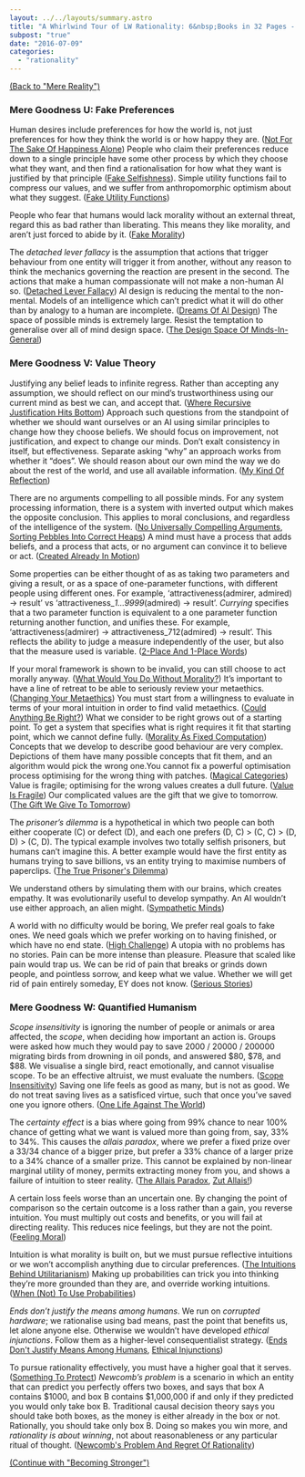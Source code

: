 ```yaml
---
layout: ../../layouts/summary.astro
title: "A Whirlwind Tour of LW Rationality: 6&nbsp;Books in 32 Pages - Mere Goodness"
subpost: "true"
date: "2016-07-09"
categories: 
  - "rationality"
---
```


[(Back to "Mere Reality")](/summaries/a-whirlwind-tour-of-lw-rationality-mere-reality)

### Mere Goodness U: Fake Preferences

Human desires include preferences for how the world is, not just preferences for how they think the world is or how happy they are. ([Not For The Sake Of Happiness Alone](http://lesswrong.com/lw/lb/not_for_the_sake_of_happiness_alone/)) People who claim their preferences reduce down to a single principle have some other process by which they choose what they want, and then find a rationalisation for how what they want is justified by that principle ([Fake Selfishness](http://lesswrong.com/lw/kx/fake_selfishness/)). Simple utility functions fail to compress our values, and we suffer from anthropomorphic optimism about what they suggest. ([Fake Utility Functions](http://lesswrong.com/lw/lq/fake_utility_functions/))

People who fear that humans would lack morality without an external threat, regard this as bad rather than liberating. This means they like morality, and aren’t just forced to abide by it. ([Fake Morality](http://lesswrong.com/lw/ky/fake_morality/))

The _detached lever fallacy_ is the assumption that actions that trigger behaviour from one entity will trigger it from another, without any reason to think the mechanics governing the reaction are present in the second. The actions that make a human compassionate will not make a non-human AI so. ([Detached Lever Fallacy](http://lesswrong.com/lw/sp/detached_lever_fallacy/)) AI design is reducing the mental to the non-mental. Models of an intelligence which can’t predict what it will do other than by analogy to a human are incomplete. ([Dreams Of AI Design](http://lesswrong.com/lw/tf/dreams_of_ai_design/)) The space of possible minds is extremely large. Resist the temptation to generalise over all of mind design space. ([The Design Space Of Minds-In-General](http://lesswrong.com/lw/rm/the_design_space_of_mindsingeneral/))

### Mere Goodness V: Value Theory

Justifying any belief leads to infinite regress. Rather than accepting any assumption, we should reflect on our mind’s trustworthiness using our current mind as best we can, and accept that. ([Where Recursive Justification Hits Bottom](http://lesswrong.com/lw/s0/where_recursive_justification_hits_bottom/)) Approach such questions from the standpoint of whether we should want ourselves or an AI using similar principles to change how they choose beliefs. We should focus on improvement, not justification, and expect to change our minds. Don’t exalt consistency in itself, but effectiveness. Separate asking “why” an approach works from whether it “does”. We should reason about our own mind the way we do about the rest of the world, and use all available information. ([My Kind Of Reflection](http://lesswrong.com/lw/s2/my_kind_of_reflection/))

There are no arguments compelling to all possible minds. For any system processing information, there is a system with inverted output which makes the opposite conclusion. This applies to moral conclusions, and regardless of the intelligence of the system. ([No Universally Compelling Arguments](http://lesswrong.com/lw/rn/no_universally_compelling_arguments/), [Sorting Pebbles Into Correct Heaps](http://lesswrong.com/lw/sy/sorting_pebbles_into_correct_heaps/)) A mind must have a process that adds beliefs, and a process that acts, or no argument can convince it to believe or act. ([Created Already In Motion](http://lesswrong.com/lw/rs/created_already_in_motion/))

Some properties can be either thought of as as taking two parameters and giving a result, or as a space of one-parameter functions, with different people using different ones. For example, ‘attractiveness(admirer, admired) -> result’ vs ‘attractiveness\__1...9999_(admired) -> result’. _Currying_ specifies that a two parameter function is equivalent to a one parameter function returning another function, and unifies these. For example, ‘attractiveness(admirer) -> attractiveness\_712(admired) -> result’. This reflects the ability to judge a measure independently of the user, but also that the measure used is variable. ([2-Place And 1-Place Words](http://lesswrong.com/lw/ro/2place_and_1place_words/))

If your moral framework is shown to be invalid, you can still choose to act morally anyway. ([What Would You Do Without Morality?](http://lesswrong.com/lw/rq/what_would_you_do_without_morality/)) It’s important to have a line of retreat to be able to seriously review your metaethics. ([Changing Your Metaethics](http://lesswrong.com/lw/sk/changing_your_metaethics/)) You must start from a willingness to evaluate in terms of your moral intuition in order to find valid metaethics. ([Could Anything Be Right?](http://lesswrong.com/lw/sb/could_anything_be_right/)) What we consider to be right grows out of a starting point. To get a system that specifies what is right requires it fit that starting point, which we cannot define fully. ([Morality As Fixed Computation](http://lesswrong.com/lw/sw/morality_as_fixed_computation/)) Concepts that we develop to describe good behaviour are very complex. Depictions of them have many possible concepts that fit them, and an algorithm would pick the wrong one.You cannot fix a powerful optimisation process optimising for the wrong thing with patches. ([Magical Categories](http://lesswrong.com/lw/td/magical_categories/)) Value is fragile; optimising for the wrong values creates a dull future. ([Value Is Fragile](http://lesswrong.com/lw/y3/value_is_fragile/)) Our complicated values are the gift that we give to tomorrow. ([The Gift We Give To Tomorrow](http://lesswrong.com/lw/sa/the_gift_we_give_to_tomorrow/))

The _prisoner’s dilemma_ is a hypothetical in which two people can both either cooperate (C) or defect (D), and each one prefers (D, C) > (C, C) > (D, D) > (C, D). The typical example involves two totally selfish prisoners, but humans can’t imagine this. A better example would have the first entity as humans trying to save billions, vs an entity trying to maximise numbers of paperclips. ([The True Prisoner's Dilemma](http://lesswrong.com/lw/tn/the_true_prisoners_dilemma/))

We understand others by simulating them with our brains, which creates empathy. It was evolutionarily useful to develop sympathy. An AI wouldn’t use either approach, an alien might. ([Sympathetic Minds](http://lesswrong.com/lw/xs/sympathetic_minds/))

A world with no difficulty would be boring, We prefer real goals to fake ones. We need goals which we prefer working on to having finished, or which have no end state. ([High Challenge](http://lesswrong.com/lw/ww/high_challenge/)) A utopia with no problems has no stories. Pain can be more intense than pleasure. Pleasure that scaled like pain would trap us. We can be rid of pain that breaks or grinds down people, and pointless sorrow, and keep what we value. Whether we will get rid of pain entirely someday, EY does not know. ([Serious Stories](http://lesswrong.com/lw/xi/serious_stories/))

### Mere Goodness W: Quantified Humanism

_Scope insensitivity_ is ignoring the number of people or animals or area affected, the _scope_, when deciding how important an action is. Groups were asked how much they would pay to save 2000 / 20000 / 200000 migrating birds from drowning in oil ponds, and answered $80, $78, and $88. We visualise a single bird, react emotionally, and cannot visualise scope. To be an effective altruist, we must evaluate the numbers. ([Scope Insensitivity](http://lesswrong.com/lw/hw/scope_insensitivity/)) Saving one life feels as good as many, but is not as good. We do not treat saving lives as a satisficed virtue, such that once you’ve saved one you ignore others. ([One Life Against The World](http://lesswrong.com/lw/hx/one_life_against_the_world/))

The _certainty effect_ is a bias where going from 99% chance to near 100% chance of getting what we want is valued more than going from, say, 33% to 34%. This causes the _allais paradox_, where we prefer a fixed prize over a 33/34 chance of a bigger prize, but prefer a 33% chance of a larger prize to a 34% chance of a smaller prize. This cannot be explained by non-linear marginal utility of money, permits extracting money from you, and shows a failure of intuition to steer reality. ([The Allais Paradox](http://lesswrong.com/lw/my/the_allais_paradox/), [Zut Allais!](http://lesswrong.com/lw/mz/zut_allais/))

A certain loss feels worse than an uncertain one. By changing the point of comparison so the certain outcome is a loss rather than a gain, you reverse intuition. You must multiply out costs and benefits, or you will fail at directing reality. This reduces nice feelings, but they are not the point. ([Feeling Moral](https://wiki.lesswrong.com/wiki/Feeling_Moral))

Intuition is what morality is built on, but we must pursue reflective intuitions or we won’t accomplish anything due to circular preferences. ([The Intuitions Behind Utilitarianism](http://lesswrong.com/lw/n9/the_intuitions_behind_utilitarianism/)) Making up probabilities can trick you into thinking they’re more grounded than they are, and override working intuitions. ([When (Not) To Use Probabilities](http://lesswrong.com/lw/sg/when_not_to_use_probabilities/))

_Ends don’t justify the means among humans_. We run on _corrupted hardware_; we rationalise using bad means, past the point that benefits us, let alone anyone else. Otherwise we wouldn’t have developed _ethical injunctions_. Follow them as a higher-level consequentialist strategy. ([Ends Don't Justify Means Among Humans](http://lesswrong.com/lw/uv/ends_dont_justify_means_among_humans/), [Ethical Injunctions](http://lesswrong.com/lw/v1/ethical_injunctions/))

To pursue rationality effectively, you must have a higher goal that it serves. ([Something To Protect](http://lesswrong.com/lw/nb/something_to_protect/)) _Newcomb’s problem_ is a scenario in which an entity that can predict you perfectly offers two boxes, and says that box A contains $1000, and box B contains $1,000,000 if and only if they predicted you would only take box B. Traditional causal decision theory says you should take both boxes, as the money is either already in the box or not. Rationally, you should take only box B. Doing so makes you win more, and _rationality is about winning_, not about reasonableness or any particular ritual of thought. ([Newcomb's Problem And Regret Of Rationality](http://lesswrong.com/lw/nc/newcombs_problem_and_regret_of_rationality/))

[(Continue with "Becoming Stronger")](/summaries/a-whirlwind-tour-of-lw-rationality-becoming-stronger)
